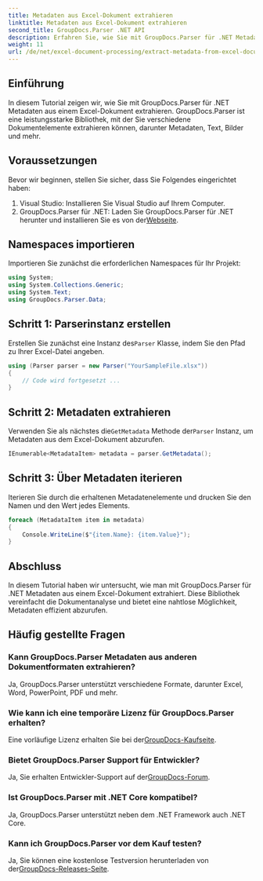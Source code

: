 ```yaml
---
title: Metadaten aus Excel-Dokument extrahieren
linktitle: Metadaten aus Excel-Dokument extrahieren
second_title: GroupDocs.Parser .NET API
description: Erfahren Sie, wie Sie mit GroupDocs.Parser für .NET Metadaten aus Excel-Dokumenten extrahieren. Folgen Sie diesem Schritt-für-Schritt-Tutorial.
weight: 11
url: /de/net/excel-document-processing/extract-metadata-from-excel-document/
---
```

## Einführung
In diesem Tutorial zeigen wir, wie Sie mit GroupDocs.Parser für .NET Metadaten aus einem Excel-Dokument extrahieren. GroupDocs.Parser ist eine leistungsstarke Bibliothek, mit der Sie verschiedene Dokumentelemente extrahieren können, darunter Metadaten, Text, Bilder und mehr.
## Voraussetzungen
Bevor wir beginnen, stellen Sie sicher, dass Sie Folgendes eingerichtet haben:
1. Visual Studio: Installieren Sie Visual Studio auf Ihrem Computer.
2.  GroupDocs.Parser für .NET: Laden Sie GroupDocs.Parser für .NET herunter und installieren Sie es von der[Webseite](https://releases.groupdocs.com/parser/net/).

## Namespaces importieren
Importieren Sie zunächst die erforderlichen Namespaces für Ihr Projekt:
```csharp
using System;
using System.Collections.Generic;
using System.Text;
using GroupDocs.Parser.Data;
```
## Schritt 1: Parserinstanz erstellen
 Erstellen Sie zunächst eine Instanz des`Parser` Klasse, indem Sie den Pfad zu Ihrer Excel-Datei angeben.
```csharp
using (Parser parser = new Parser("YourSampleFile.xlsx"))
{
    // Code wird fortgesetzt ...
}
```
## Schritt 2: Metadaten extrahieren
 Verwenden Sie als nächstes die`GetMetadata` Methode der`Parser` Instanz, um Metadaten aus dem Excel-Dokument abzurufen.
```csharp
IEnumerable<MetadataItem> metadata = parser.GetMetadata();
```
## Schritt 3: Über Metadaten iterieren
Iterieren Sie durch die erhaltenen Metadatenelemente und drucken Sie den Namen und den Wert jedes Elements.
```csharp
foreach (MetadataItem item in metadata)
{
    Console.WriteLine($"{item.Name}: {item.Value}");
}
```

## Abschluss
In diesem Tutorial haben wir untersucht, wie man mit GroupDocs.Parser für .NET Metadaten aus einem Excel-Dokument extrahiert. Diese Bibliothek vereinfacht die Dokumentanalyse und bietet eine nahtlose Möglichkeit, Metadaten effizient abzurufen.

## Häufig gestellte Fragen
### Kann GroupDocs.Parser Metadaten aus anderen Dokumentformaten extrahieren?
Ja, GroupDocs.Parser unterstützt verschiedene Formate, darunter Excel, Word, PowerPoint, PDF und mehr.
### Wie kann ich eine temporäre Lizenz für GroupDocs.Parser erhalten?
 Eine vorläufige Lizenz erhalten Sie bei der[GroupDocs-Kaufseite](https://purchase.groupdocs.com/temporary-license/).
### Bietet GroupDocs.Parser Support für Entwickler?
 Ja, Sie erhalten Entwickler-Support auf der[GroupDocs-Forum](https://forum.groupdocs.com/c/parser/17).
### Ist GroupDocs.Parser mit .NET Core kompatibel?
Ja, GroupDocs.Parser unterstützt neben dem .NET Framework auch .NET Core.
### Kann ich GroupDocs.Parser vor dem Kauf testen?
 Ja, Sie können eine kostenlose Testversion herunterladen von der[GroupDocs-Releases-Seite](https://releases.groupdocs.com/).
